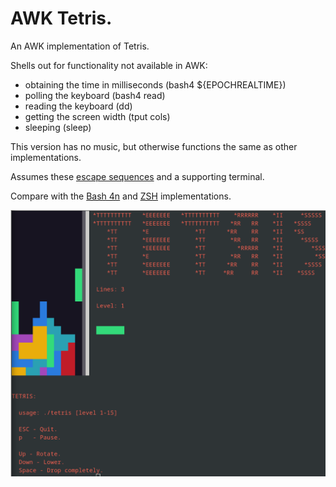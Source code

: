 # AWK Tetris.

An AWK implementation of Tetris.

Shells out for functionality not available in AWK:

* obtaining the time in milliseconds (bash4 ${EPOCHREALTIME})
* polling the keyboard (bash4 read)
* reading the keyboard (dd)
* getting the screen width (tput cols)
* sleeping (sleep)

This version has no music, but otherwise functions the same as other implementations.

Assumes these [escape sequences](https://misc.flogisoft.com/bash/tip_colors_and_formatting) and a
supporting terminal.

Compare with the [Bash 4n](https://github.com/adamrogoyski/tetris/tree/main/bash) and
[ZSH](https://github.com/adamrogoyski/tetris/tree/main/zsh) implementations.

![Tetris gameplay](https://raw.githubusercontent.com/adamrogoyski/tetris/main/screenshots/play-bash.png)
